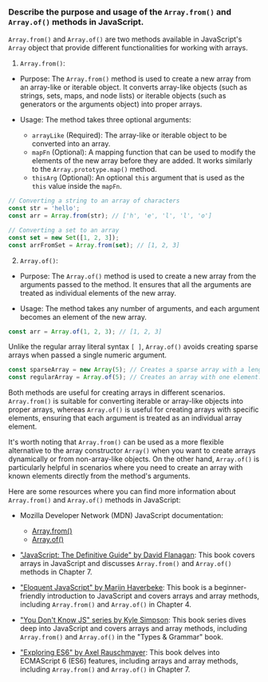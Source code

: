 ### Describe the purpose and usage of the `Array.from()` and `Array.of()` methods in JavaScript.

`Array.from()` and `Array.of()` are two methods available in JavaScript's `Array` object that provide different functionalities for working with arrays.

1. `Array.from()`:
  - Purpose: The `Array.from()` method is used to create a new array from an array-like or iterable object. It converts array-like objects (such as strings, sets, maps, and node lists) or iterable objects (such as generators or the arguments object) into proper arrays.

  - Usage: The method takes three optional arguments:

    - `arrayLike` (Required): The array-like or iterable object to be converted into an array.
    - `mapFn` (Optional): A mapping function that can be used to modify the elements of the new array before they are added. It works similarly to the `Array.prototype.map()` method.
    - `thisArg` (Optional): An optional `this` argument that is used as the `this` value inside the `mapFn`.

   ```javascript
   // Converting a string to an array of characters
   const str = 'hello';
   const arr = Array.from(str); // ['h', 'e', 'l', 'l', 'o']

   // Converting a set to an array
   const set = new Set([1, 2, 3]);
   const arrFromSet = Array.from(set); // [1, 2, 3]
   ```

2. `Array.of()`:
  - Purpose: The `Array.of()` method is used to create a new array from the arguments passed to the method. It ensures that all the arguments are treated as individual elements of the new array.

  - Usage: The method takes any number of arguments, and each argument becomes an element of the new array.

   ```javascript
   const arr = Array.of(1, 2, 3); // [1, 2, 3]
   ```

   Unlike the regular array literal syntax `[ ]`, `Array.of()` avoids creating sparse arrays when passed a single numeric argument.

   ```javascript
   const sparseArray = new Array(5); // Creates a sparse array with a length of 5 but no elements
   const regularArray = Array.of(5); // Creates an array with one element: [5]
   ```

Both methods are useful for creating arrays in different scenarios. `Array.from()` is suitable for converting iterable or array-like objects into proper arrays, whereas `Array.of()` is useful for creating arrays with specific elements, ensuring that each argument is treated as an individual array element.

It's worth noting that `Array.from()` can be used as a more flexible alternative to the array constructor `Array()` when you want to create arrays dynamically or from non-array-like objects. On the other hand, `Array.of()` is particularly helpful in scenarios where you need to create an array with known elements directly from the method's arguments.

Here are some resources where you can find more information about `Array.from()` and `Array.of()` methods in JavaScript:

- Mozilla Developer Network (MDN) JavaScript documentation:
  - [Array.from()](https://developer.mozilla.org/en-US/docs/Web/JavaScript/Reference/Global_Objects/Array/from)
  - [Array.of()](https://developer.mozilla.org/en-US/docs/Web/JavaScript/Reference/Global_Objects/Array/of)

- ["JavaScript: The Definitive Guide" by David Flanagan](https://www.oreilly.com/library/view/javascript-the-definitive/9781449393854/): This book covers arrays in JavaScript and discusses `Array.from()` and `Array.of()` methods in Chapter 7.

- ["Eloquent JavaScript" by Marijn Haverbeke](https://eloquentjavascript.net/): This book is a beginner-friendly introduction to JavaScript and covers arrays and array methods, including `Array.from()` and `Array.of()` in Chapter 4.

- ["You Don't Know JS" series by Kyle Simpson](https://github.com/getify/You-Dont-Know-JS/tree/2nd-ed/types%20%26%20grammar): This book series dives deep into JavaScript and covers arrays and array methods, including `Array.from()` and `Array.of()` in the "Types & Grammar" book.

- ["Exploring ES6" by Axel Rauschmayer](https://exploringjs.com/es6/): This book delves into ECMAScript 6 (ES6) features, including arrays and array methods, including `Array.from()` and `Array.of()` in Chapter 7.
